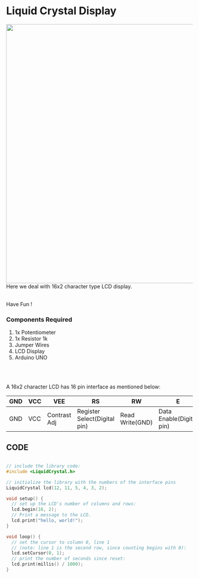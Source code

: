 <h1>Liquid Crystal Display</h1>

<div>
    <img width=700 align=right src="https://github.com/Curovearth/Dive-into-Electronics/blob/main/Basics%201/08-LCD/LCD.png">
    <p>Here we deal with 16x2 character type LCD display.<br><br>
        
  Have Fun !</p>
    
  <h3>Components Required</h3>
  <ol>
    <li>1x Potentiometer</li>
    <li>1x Resistor 1k</li>
    <li>Jumper Wires</li>
    <li>LCD Display</li>
    <li>Arduino UNO</li>
  </ol>
    <br><br>

A 16x2 character LCD has 16 pin interface as mentioned below:
    
| GND | VCC | VEE | RS | RW | E | D0 | D1 | D2 | D3 | D4 | D5 | D6 | D7 | LED+ | LED- | 
| --- | --- | --- | --- | --- | --- | --- | --- | --- | --- | --- | --- | --- | --- | --- | --- | 
| GND | VCC | Contrast Adj | Register Select(Digital pin) | Read Write(GND) | Data Enable(Digital pin) | D0 | D1 | D2 | D3 | D4(Digital Pin) | D5(Digital Pin) | D6(Digital Pin) | D7(Digital Pin) | LED+ | LED-(Use a Resistor) | 
    
 
    
</div>


  
## CODE
```C++

// include the library code:
#include <LiquidCrystal.h>

// initialize the library with the numbers of the interface pins
LiquidCrystal lcd(12, 11, 5, 4, 3, 2);

void setup() {
  // set up the LCD's number of columns and rows:
  lcd.begin(16, 2);
  // Print a message to the LCD.
  lcd.print("hello, world!");
}

void loop() {
  // set the cursor to column 0, line 1
  // (note: line 1 is the second row, since counting begins with 0):
  lcd.setCursor(0, 1);
  // print the number of seconds since reset:
  lcd.print(millis() / 1000);
}


```
